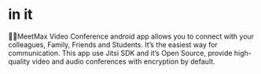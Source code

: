 # in it


🧑‍💻MeetMax Video Conference android app allows you to connect with your colleagues, Family, Friends and Students. It’s the easiest way for communication. This app use Jitsi SDK and it’s Open Source, provide high-quality video and audio conferences with encryption by default.
